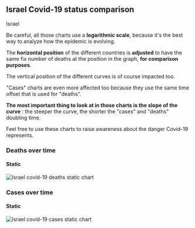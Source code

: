 ## Israel Covid-19 status comparison 

Israel



Be careful, all those charts use a **logarithmic scale**, because it's the best way to analyze how the epidemic is evolving.
 
The **horizontal position** of the different countries is **adjusted** to have the same fix number of deaths at the position in the graph, **for comparison purposes**.

The vertical position of the different curves is of course impacted too.

"Cases" charts are even more affected too because they use the same time offset that is used for "deaths".

**The most important thing to look at in those charts is the slope of the curve** : the steeper the curve, the shorter the "cases" and "deaths" doubling time.

Feel free to use these charts to raise awareness about the danger Covid-19 represents. 


 
### Deaths over time
 
#### Static
![Israel covid-19 deaths static chart](https://raw.githubusercontent.com/madlag/coronavirus_study/master/notebooks/graphs/2020-03-21/countries/Israel/2020-03-21_Israel_deaths.png "Israel covid-19 deaths static chart")   

 
### Cases over time
 
#### Static
![Israel covid-19 cases static chart](https://raw.githubusercontent.com/madlag/coronavirus_study/master/notebooks/graphs/2020-03-21/countries/Israel/2020-03-21_Israel_cases.png "Israel covid-19 cases static chart")   

